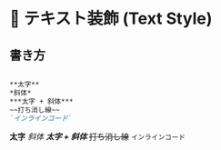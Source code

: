 # 📌 テキスト装飾 (Text Style)

## 書き方

```markdown

**太字**
*斜体*
***太字 + 斜体***
~~打ち消し線~~
`インラインコード`

```

**太字**
*斜体*
***太字 + 斜体***
~~打ち消し線~~
`インラインコード`
